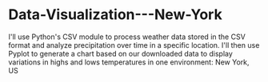 # Data-Visualization---New-York
I'll use Python's CSV module to process weather data stored in the CSV format and analyze precipitation over time in a specific location. I'll then use Pyplot to generate a chart based on our downloaded data to display variations in highs and lows temperatures in one environment:  New York, US
